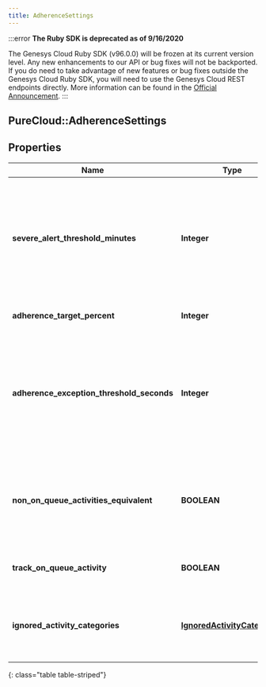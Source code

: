 ```yaml
---
title: AdherenceSettings
---
```


:::error
**The Ruby SDK is deprecated as of 9/16/2020**

The Genesys Cloud Ruby SDK (v96.0.0) will be frozen at its current version level. Any new enhancements to our API or bug fixes will not be backported. If you do need to take advantage of new features or bug fixes outside the Genesys Cloud Ruby SDK, you will need to use the Genesys Cloud REST endpoints directly. More information can be found in the [Official Announcement](https://developer.mypurecloud.com/forum/t/announcement-genesys-cloud-ruby-sdk-end-of-life/8850).
:::


## PureCloud::AdherenceSettings

## Properties

|Name | Type | Description | Notes|
|------------ | ------------- | ------------- | -------------|
| **severe_alert_threshold_minutes** | **Integer** | The threshold in minutes where an alert will be triggered when an agent is considered severely out of adherence | [optional] |
| **adherence_target_percent** | **Integer** | Target adherence percentage | [optional] |
| **adherence_exception_threshold_seconds** | **Integer** | The threshold in seconds for which agents should not be penalized for being momentarily out of adherence | [optional] |
| **non_on_queue_activities_equivalent** | **BOOLEAN** | Whether to treat all non-on-queue activities as equivalent for adherence purposes | [optional] |
| **track_on_queue_activity** | **BOOLEAN** | Whether to track on-queue activities | [optional] |
| **ignored_activity_categories** | [**IgnoredActivityCategories**](IgnoredActivityCategories.html) | Activity categories that should be ignored for adherence purposes | [optional] |
{: class="table table-striped"}


